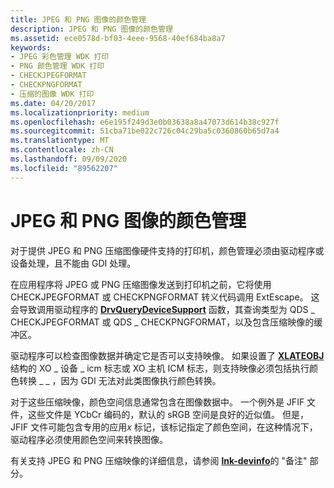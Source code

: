 ```yaml
---
title: JPEG 和 PNG 图像的颜色管理
description: JPEG 和 PNG 图像的颜色管理
ms.assetid: ece0578d-bf03-4eee-9568-40ef684ba8a7
keywords:
- JPEG 彩色管理 WDK 打印
- PNG 颜色管理 WDK 打印
- CHECKJPEGFORMAT
- CHECKPNGFORMAT
- 压缩的图像 WDK 打印
ms.date: 04/20/2017
ms.localizationpriority: medium
ms.openlocfilehash: e6e195f249d3e0b03638a8a47073d614b38c927f
ms.sourcegitcommit: 51cba71be022c726c04c29ba5c0360860b65d7a4
ms.translationtype: MT
ms.contentlocale: zh-CN
ms.lasthandoff: 09/09/2020
ms.locfileid: "89562207"
---
```

# <a name="color-management-of-jpeg-and-png-images"></a>JPEG 和 PNG 图像的颜色管理





对于提供 JPEG 和 PNG 压缩图像硬件支持的打印机，颜色管理必须由驱动程序或设备处理，且不能由 GDI 处理。

在应用程序将 JPEG 或 PNG 压缩图像发送到打印机之前，它将使用 CHECKJPEGFORMAT 或 CHECKPNGFORMAT 转义代码调用 ExtEscape。 这会导致调用驱动程序的 [**DrvQueryDeviceSupport**](/windows/win32/api/winddi/nf-winddi-drvquerydevicesupport) 函数，其查询类型为 QDS \_ CHECKJPEGFORMAT 或 QDS \_ CHECKPNGFORMAT，以及包含压缩映像的缓冲区。

驱动程序可以检查图像数据并确定它是否可以支持映像。 如果设置了 [**XLATEOBJ**](/windows/win32/api/winddi/ns-winddi-xlateobj) 结构的 XO \_ 设备 \_ icm 标志或 XO 主机 ICM 标志，则支持映像必须包括执行颜色转换 \_ \_ ，因为 GDI 无法对此类图像执行颜色转换。

对于这些压缩映像，颜色空间信息通常包含在图像数据中。 一个例外是 JFIF 文件，这些文件是 YCbCr 编码的，默认的 sRGB 空间是良好的近似值。 但是，JFIF 文件可能包含专用的应用*x* 标记，该标记指定了颜色空间，在这种情况下，驱动程序必须使用颜色空间来转换图像。

有关支持 JPEG 和 PNG 压缩映像的详细信息，请参阅 [**lnk-devinfo**](/windows/win32/api/winddi/ns-winddi-devinfo)的 "备注" 部分。

 

